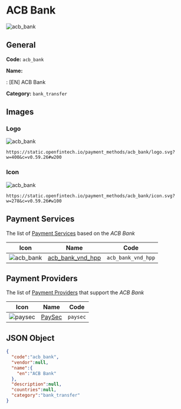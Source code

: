 
# ACB Bank 
![acb_bank](https://static.openfintech.io/payment_methods/acb_bank/logo.svg?w=400&c=v0.59.26#w200)  

## General 
**Code:** `acb_bank` 
 
**Name:** 
 
:	[EN] ACB Bank 
 
**Category:** `bank_transfer` 
 

## Images 

### Logo 
![acb_bank](https://static.openfintech.io/payment_methods/acb_bank/logo.svg?w=400&c=v0.59.26#w200)  

```
https://static.openfintech.io/payment_methods/acb_bank/logo.svg?w=400&c=v0.59.26#w200
```  

### Icon 
![acb_bank](https://static.openfintech.io/payment_methods/acb_bank/icon.svg?w=278&c=v0.59.26#w100)  

```
https://static.openfintech.io/payment_methods/acb_bank/icon.svg?w=278&c=v0.59.26#w100
```  

## Payment Services 
 
The list of [Payment Services](/payment-services/) based on the _ACB Bank_ 

|Icon|Name|Code| 
|:---:|:---:|:---:| 
|![acb_bank](https://static.openfintech.io/payment_methods/acb_bank/icon.svg?w=278&c=v0.59.26#w100) |[acb_bank_vnd_hpp](/payment-services/acb_bank_vnd_hpp/)|`acb_bank_vnd_hpp`| 
 

## Payment Providers 
 
The list of [Payment Providers](/payment-providers/) that support the _ACB Bank_ 

|Icon|Name|Code| 
|:---:|:---:|:---:| 
|![paysec](https://static.openfintech.io/payment_providers/paysec/icon.svg?w=278&c=v0.59.26#w100) |[PaySec](/payment-providers/paysec/)|`paysec`| 
 

## JSON Object 

```json
{
  "code":"acb_bank",
  "vendor":null,
  "name":{
    "en":"ACB Bank"
  },
  "description":null,
  "countries":null,
  "category":"bank_transfer"
}
```  
